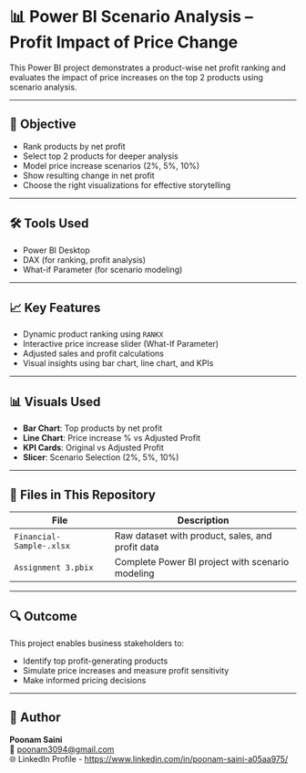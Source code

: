 # 📊 Power BI Scenario Analysis – Profit Impact of Price Change

This Power BI project demonstrates a product-wise net profit ranking and evaluates the impact of price increases on the top 2 products using scenario analysis.

---

## 🎯 Objective

- Rank products by net profit
- Select top 2 products for deeper analysis
- Model price increase scenarios (2%, 5%, 10%)
- Show resulting change in net profit
- Choose the right visualizations for effective storytelling

---

## 🛠 Tools Used

- Power BI Desktop
- DAX (for ranking, profit analysis)
- What-if Parameter (for scenario modeling)

---

## 📈 Key Features

- Dynamic product ranking using `RANKX`
- Interactive price increase slider (What-If Parameter)
- Adjusted sales and profit calculations
- Visual insights using bar chart, line chart, and KPIs

---

## 📊 Visuals Used

- **Bar Chart**: Top products by net profit
- **Line Chart**: Price increase % vs Adjusted Profit
- **KPI Cards**: Original vs Adjusted Profit
- **Slicer**: Scenario Selection (2%, 5%, 10%)

---

## 📁 Files in This Repository

| File | Description |
|------|-------------|
| `Financial-Sample-.xlsx` | Raw dataset with product, sales, and profit data |
| `Assignment 3.pbix` | Complete Power BI project with scenario modeling |

---

## 🔍 Outcome

This project enables business stakeholders to:
- Identify top profit-generating products
- Simulate price increases and measure profit sensitivity
- Make informed pricing decisions

---

## 👤 Author

**Poonam Saini**  
📧 poonam3094@gmail.com  
🌐 LinkedIn Profile - https://www.linkedin.com/in/poonam-saini-a05aa975/

